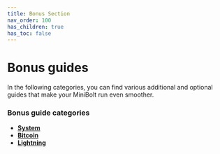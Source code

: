 ```yaml
---
title: Bonus Section
nav_order: 100
has_children: true
has_toc: false
---
```


# Bonus guides

In the following categories, you can find various additional and optional guides that make your MiniBolt run even smoother.

### Bonus guide categories

* [**System**](index/)
* [**Bitcoin**](index-1/)
* [**Lightning**](index-2/)
